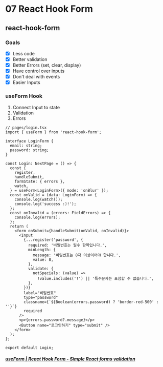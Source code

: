 # 07 React Hook Form

## react-hook-form

### Goals

- [x] Less code
- [x] Better validation
- [x] Better Errors (set, clear, display)
- [x] Have control over inputs
- [x] Don't deal with events
- [x] Easier Inputs

### useForm Hook

1. Connect Input to state
2. Validation
3. Errors

```tsx
// pages/login.tsx
import { useForm } from 'react-hook-form';

interface LoginForm {
  email: string;
  password: string;
}

const Login: NextPage = () => {
  const {
    register,
    handleSubmit,
    formState: { errors },
    watch,
  } = useForm<LoginForm>({ mode: 'onBlur' });
  const onValid = (data: LoginForm) => {
    console.log(watch());
    console.log('success :)!');
  };
  const onInvalid = (errors: FieldErrors) => {
    console.log(errors);
  };
  return (
    <form onSubmit={handleSubmit(onValid, onInvalid)}>
      <Input
        {...register('password', {
          required: '비밀번호는 필수 항목입니다.',
          minLength: {
            message: '비밀번호는 8자 이상이어야 합니다.',
            value: 8,
          },
          validate: {
            notSpecials: (value) =>
              !value.includes('!') || '특수문자는 포함할 수 없습니다.',
          },
        })}
        label="비밀번호"
        type="password"
        classname={`${Boolean(errors.password) ? 'border-red-500' : ''}`}
        required
      />
      <p>{errors.password?.message}</p>
      <Button name="로그인하기" type="submit" />
    </form>
  );
};

export default Login;
```

##### [useForm | React Hook Form - Simple React forms validation](https://react-hook-form.com/api/useform)
